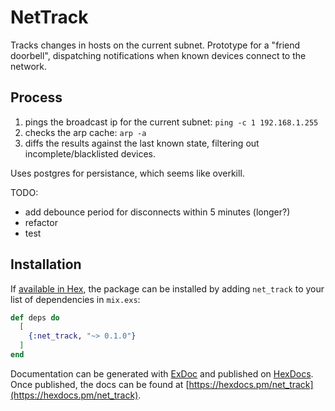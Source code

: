 # NetTrack

Tracks changes in hosts on the current subnet. Prototype for a "friend doorbell",
dispatching notifications when known devices connect to the network.

## Process

1. pings the broadcast ip for the current subnet:  `ping -c 1 192.168.1.255`
2. checks the arp cache: `arp -a`
3. diffs the results against the last known state, filtering out incomplete/blacklisted devices.

Uses postgres for persistance, which seems like overkill.

TODO:

- add debounce period for disconnects within 5 minutes (longer?)
- refactor
- test

## Installation

If [available in Hex](https://hex.pm/docs/publish), the package can be installed
by adding `net_track` to your list of dependencies in `mix.exs`:

```elixir
def deps do
  [
    {:net_track, "~> 0.1.0"}
  ]
end
```

Documentation can be generated with [ExDoc](https://github.com/elixir-lang/ex_doc)
and published on [HexDocs](https://hexdocs.pm). Once published, the docs can
be found at [https://hexdocs.pm/net_track](https://hexdocs.pm/net_track).

